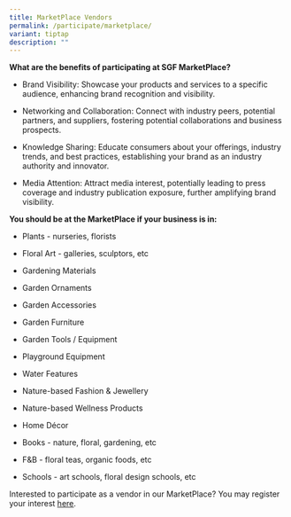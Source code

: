```yaml
---
title: MarketPlace Vendors
permalink: /participate/marketplace/
variant: tiptap
description: ""
---
```

<p><strong>What are the benefits of participating at SGF MarketPlace?</strong></p><ul data-tight="true" class="tight"><li><p>Brand Visibility: Showcase your products and services to a specific audience, enhancing brand recognition and visibility.</p></li><li><p>Networking and Collaboration: Connect with industry peers, potential partners, and suppliers, fostering potential collaborations and business prospects.</p></li><li><p>Knowledge Sharing: Educate consumers about your offerings, industry trends, and best practices, establishing your brand as an industry authority and innovator.</p></li><li><p>Media Attention: Attract media interest, potentially leading to press coverage and industry publication exposure, further amplifying brand visibility.</p></li></ul><p><strong>You should be at the MarketPlace if your business is in:</strong></p><ul data-tight="true" class="tight"><li><p>Plants - nurseries, florists</p></li><li><p>Floral Art - galleries, sculptors, etc</p></li><li><p>Gardening Materials</p></li><li><p>Garden Ornaments</p></li><li><p>Garden Accessories</p></li><li><p>Garden Furniture</p></li><li><p>Garden Tools / Equipment</p></li><li><p>Playground Equipment</p></li><li><p>Water Features</p></li><li><p>Nature-based Fashion &amp; Jewellery</p></li><li><p>Nature-based Wellness Products</p></li><li><p>Home Décor</p></li><li><p>Books - nature, floral, gardening, etc</p></li><li><p>F&amp;B - floral teas, organic foods, etc</p></li><li><p>Schools - art schools, floral design schools, etc</p></li></ul><p>Interested to participate as a vendor in our MarketPlace? You may register your interest&nbsp;<a href="https://go.gov.sg/marketplaceregisterinterest" rel="noopener noreferrer nofollow" target="_blank"><u>here</u></a>.</p><p><br></p>